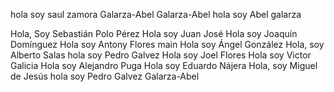 hola soy saul zamora
 Galarza-Abel
Galarza-Abel
hola soy Abel galarza 

Hola, Soy Sebastián Polo Pérez
Hola soy Juan José
Hola soy Joaquín Domínguez
Hola soy Antony Flores
main
Hola soy Ángel González
Hola, soy Alberto Salas
hola soy Pedro Galvez
Hola soy Joel Flores
Hola soy Victor Galicia
Hola soy Alejandro Puga
Hola soy Eduardo Nájera 
Hola, soy Miguel de Jesús 
hola soy Pedro Galvez
Galarza-Abel

